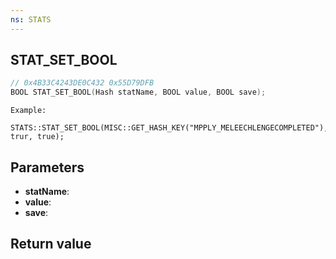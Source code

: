 ```yaml
---
ns: STATS
---
```

## STAT_SET_BOOL

```c
// 0x4B33C4243DE0C432 0x55D79DFB
BOOL STAT_SET_BOOL(Hash statName, BOOL value, BOOL save);
```

```
Example:
 STATS::STAT_SET_BOOL(MISC::GET_HASH_KEY("MPPLY_MELEECHLENGECOMPLETED"), trur, true);
```

## Parameters
* **statName**: 
* **value**: 
* **save**: 

## Return value
